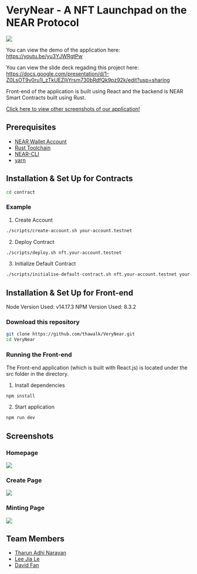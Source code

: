 # VeryNear - A NFT Launchpad on the NEAR Protocol

![](https://i.imgur.com/Y9Cc6Xf.jpg)

You can view the demo of the application here: <https://youtu.be/yu3YJWRgtPw>

You can view the slide deck regading this project here: https://docs.google.com/presentation/d/1-Z0LsOT9v0ru1i_zTkUEZIljYrsm730bRdfQk9pz92k/edit?usp=sharing

Front-end of the application is built using React and the backend is NEAR Smart Contracts built using Rust.

[Click here to view other screenshots of our application!](#Screenshots)

## Prerequisites

* [NEAR Wallet Account](wallet.testnet.near.org)
* [Rust Toolchain](https://docs.near.org/docs/develop/contracts/rust/intro#installing-the-rust-toolchain)
* [NEAR-CLI](https://docs.near.org/docs/tools/near-cli#setup)
* [yarn](https://classic.yarnpkg.com/en/docs/install#mac-stable)

## Installation & Set Up for Contracts

```bash
cd contract
```

### Example

1. Create Account

```bash
./scripts/create-account.sh your-account.testnet
```

2. Deploy Contract

```bash
./scripts/deploy.sh nft.your-account.testnet
```

3. Initialize Default Contract

```bash
./scripts/initialise-default-contract.sh nft.your-account.testnet your-account.testnet
```

## Installation & Set Up for Front-end

Node Version Used: v14.17.3
NPM Version Used: 8.3.2

### Download this repository

```bash
git clone https://github.com/thawalk/VeryNear.git
cd VeryNear
```

### Running the Front-end

The Front-end application (which is built with React.js) is located under the src folder in the directory.

1. Install dependencies

```bash  
npm install
```

2. Start application

```bash  
npm run dev
```

## Screenshots

### Homepage

![](https://i.imgur.com/9fnsx35.jpg)

### Create Page

![](https://i.imgur.com/YxKKKOB.png)

### Minting Page

![](https://i.imgur.com/Rq0gLDD.jpg)

## Team Members

* [Tharun Adhi Narayan](https://github.com/thawalk)
* [Lee Jia Le](https://github.com/cre8tion)
* [David Fan](https://github.com/deadXdrake)
